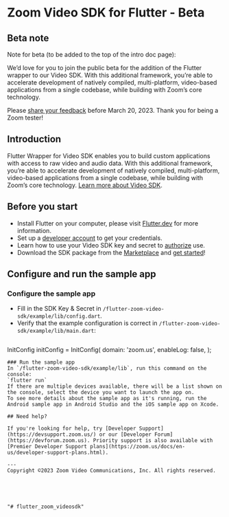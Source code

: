 # Zoom Video SDK for Flutter - Beta

## Beta note
Note for beta (to be added to the top of the intro doc page):

We’d love for you to join the public beta for the addition of the Flutter wrapper to our Video SDK. With this additional framework, you’re able to accelerate development of natively compiled, multi-platform, video-based applications from a single codebase, while building with Zoom’s core technology.

Please [share your feedback](https://zoom.sjc1.qualtrics.com/jfe/form/SV_9GKCAz47kNTobB4?jfefe=new) before March 20, 2023. Thank you for being a Zoom tester!

## Introduction
Flutter Wrapper for Video SDK enables you to build custom applications with access to raw video and audio data. With this additional framework, you’re able to accelerate development of natively compiled, multi-platform, video-based applications from a single codebase, while building with Zoom’s core technology. [Learn more about Video SDK](https://marketplace.zoom.us/docs/sdk/video/introduction/).

## Before you start
* Install Flutter on your computer, please visit [Flutter.dev](https://docs.flutter.dev/get-started/install) for more information.
* Set up a [developer account](https://marketplace.zoom.us/docs/sdk/video/developer-accounts/) to get your credentials.
* Learn how to use your Video SDK key and secret to [authorize](https://marketplace.zoom.us/docs/sdk/video/auth/) use.
* Download the SDK package from the [Marketplace](https://marketplace.zoom.us/) and [get started](https://marketplace.zoom.us/docs/sdk/video/flutter/get-started)!

## Configure and run the sample app

### Configure the sample app
* Fill in the SDK Key & Secret in `/flutter-zoom-video-sdk/example/lib/config.dart`.
* Verify that the example configuration is correct in `/flutter-zoom-video-sdk/example/lib/main.dart`:
    ```
InitConfig initConfig = InitConfig(
    domain: 'zoom.us',
    enableLog: false,
);
```
### Run the sample app
In `/flutter-zoom-video-sdk/example/lib`, run this command on the console:
`flutter run`
If there are multiple devices available, there will be a list shown on the console, select the device you want to launch the app on.
To see more details about the sample app as it's running, run the Android sample app in Android Studio and the iOS sample app on Xcode. 

## Need help?

If you're looking for help, try [Developer Support](https://devsupport.zoom.us/) or our [Developer Forum](https://devforum.zoom.us). Priority support is also available with [Premier Developer Support plans](https://zoom.us/docs/en-us/developer-support-plans.html).

---
Copyright ©2023 Zoom Video Communications, Inc. All rights reserved.





"# flutter_zoom_videosdk" 
